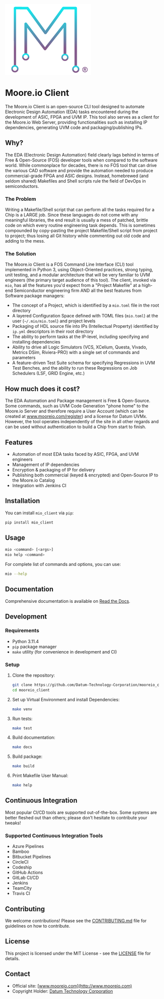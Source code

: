 ![Moore.io Client Logo](docs/source/_static/mio_logo.png)

# Moore.io Client

The Moore.io Client is an open-source CLI tool designed to automate Electronic Design Automation (EDA) tasks encountered
during the development of ASIC, FPGA and UVM IP. This tool also serves as a client for the Moore.io Web Server,
providing functionalities such as installing IP dependencies, generating UVM code and packaging/publishing IPs.

## Why?
The EDA (Electronic Design Automation) field clearly lags behind in terms of Free & Open-Source (FOS) developer tools
when compared to the software world. While commonplace for decades, there is no FOS tool that can drive the various CAD
software and provide the automation needed to produce commercial-grade FPGA and ASIC designs. Instead, homebrewed (and
seldom shared) Makefiles and Shell scripts rule the field of DevOps in semiconductors.

### The Problem
Writing a Makefile/Shell script that can perform all the tasks required for a Chip is a LARGE job. Since these languages
do not come with any meaningful libraries, the end result is usually a mess of patched, brittle code on which every
routine engineering task depends. This is sometimes compounded by copy-pasting the project Makefile/Shell script from
project to project; thus losing all Git history while commenting out old code and adding to the mess.

### The Solution
The Moore.io Client is a FOS Command Line Interface (CLI) tool implemented in Python 3, using Object-Oriented
practices, strong typing, unit testing, and a modular architecture that will be very familiar to UVM engineers (the
primary target audience of this tool). The client, invoked via `mio`, has all the features you'd expect from a
"Project Makefile" at a high-end Semiconductor engineering firm AND all the best features from Software package
managers:

 * The concept of a Project, which is identified by a `mio.toml` file in the root directory
 * A layered Configuration Space defined with TOML files (`mio.toml`) at the user (`~/.mio/mio.toml`) and project levels
 * Packaging of HDL source file into IPs (Intellectual Property) identified by `ip.yml` descriptors in their root directory
 * The ability to perform tasks at the IP-level, including specifying and installing dependencies
 * Ability to drive all Logic Simulators (VCS, XCelium, Questa, Vivado, Metrics DSim, Riviera-PRO) with a single set of commands and parameters
 * A feature-driven Test Suite schema for specifying Regressions in UVM Test Benches, and the ability to run these Regressions on Job Schedulers (LSF, GRID Engine, etc.)

## How much does it cost?
The EDA Automation and Package management is Free & Open-Source. Some commands, such as UVM Code Generation "phone home"
to the Moore.io Server and therefore require a User Account (which can be created at www.mooreio.com/register) and a
license for Datum UVMx. However, the tool operates independently of the site in all other regards and can be used
without authentication to build a Chip from start to finish. 


## Features

- Automation of most EDA tasks faced by ASIC, FPGA, and UVM engineers
- Management of IP dependencies
- Encryption & packaging of IP for delivery
- Publishing both commercial (keyed & encrypted) and Open-Source IP to the Moore.io Catalog
- Integration with Jenkins CI

## Installation

You can install `mio_client` via `pip`:

```sh
pip install mio_client
```

## Usage

```sh
mio <command> [<args>]
mio help <command>
```

For complete list of commands and options, you can use:

```sh
mio --help
```

## Documentation

Comprehensive documentation is available on [Read the Docs](https://readthedocs.org/projects/mooreio_client).

## Development

### Requirements

- Python 3.11.4
- `pip` package manager
- `make` utility (for convenience in development and CI)

### Setup

1. Clone the repository:
    ```sh
    git clone https://github.com/Datum-Technology-Corporation/mooreio_client.git
    cd mooreio_client
    ```

2. Set up Virtual Environment and install Dependencies:
    ```sh
    make venv
    ```

3. Run tests:
    ```sh
    make test
    ```

4. Build documentation:
    ```sh
    make docs
    ```

5. Build package:
    ```sh
    make build
    ```

6. Print Makefile User Manual:
    ```sh
    make help
    ```

## Continuous Integration
Most popular CI/CD tools are supported out-of-the-box. Some systems are better fleshed out than others; please don't
hesitate to contribute your tweaks!

### Supported Continuous Integration Tools
- Azure Pipelines
- Bamboo
- Bitbucket Pipelines
- CircleCI
- Codeship
- GitHub Actions
- GitLab CI/CD
- Jenkins
- TeamCity
- Travis CI

## Contributing

We welcome contributions! Please see the [CONTRIBUTING.md](CONTRIBUTING.md) file for guidelines on how to contribute.

## License

This project is licensed under the MIT License - see the [LICENSE](LICENSE) file for details.

## Contact

- Official site: [www.mooreio.com](http://www.mooreio.com)
- Copyright Holder: [Datum Technology Corporation](http://www.datumtc.ca)
